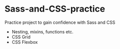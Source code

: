 # Sass-and-CSS-practice

Practice project to gain confidence with Sass and CSS
- Nesting, mixins, functions etc.
- CSS Grid
- CSS Flexbox
